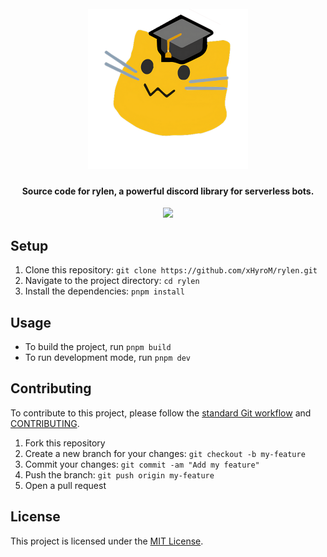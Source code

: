 <h1 align="center">
  <br>
  <img src="https://github.com/xHyroM/website/blob/main/src/assets/logo.png?raw=true" alt="Rylen" width="256">
  <br>
</h1>

<h4 align="center">Source code for rylen, a powerful discord library for serverless bots.</h4>

<p align="center">
    <a href="https://discord.gg/kFPKmEKeMS/" alt="Discord">
        <img src="https://img.shields.io/discord/1046534628577640528?label=discord&style=for-the-badge&color=2fbfc4"/>
    </a>
</p>

## Setup

1. Clone this repository: `git clone https://github.com/xHyroM/rylen.git`
2. Navigate to the project directory: `cd rylen`
3. Install the dependencies: `pnpm install`

## Usage

-   To build the project, run `pnpm build`
-   To run development mode, run `pnpm dev`

## Contributing

To contribute to this project, please follow the [standard Git workflow](https://git-scm.com/book/en/v2/Git-Basics-Getting-a-Git-Repository#The-Standard-Git-Workflow) and [CONTRIBUTING](./CONTRIBUTING.md).

1. Fork this repository
2. Create a new branch for your changes: `git checkout -b my-feature`
3. Commit your changes: `git commit -am "Add my feature"`
4. Push the branch: `git push origin my-feature`
5. Open a pull request

## License

This project is licensed under the [MIT License](LICENSE).
